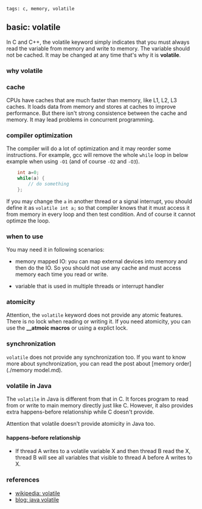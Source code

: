 ```metadata
tags: c, memory, volatile
```

## basic: volatile
In C and C++, the volatile keyword simply indicates that you must always read the variable
 from memory and write to memory. The variable should not be cached. It may be changed at
 any time that's why it is **volatile**.


### why volatile
### cache
CPUs have caches that are much faster than memory, like L1, L2, L3 caches. It loads data
 from memory and stores at caches to improve performance. But there isn't strong consistence
 between the cache and memory. It may lead problems in concurrent programming.

### compiler optimization
The compiler will do a lot of optimization and it may reorder some instructions. For example,
 gcc will remove the whole `while` loop in below example when using `-O1` (and of course
 `-O2` and `-O3`).

```c
    int a=0;
    while(a) {
        // do something
    };
```

If you may change the `a` in another thread or a signal interrupt, you should define it as
 `volatile int a;` so that compiler knows that it must access it from memory in every loop
 and then test condition. And of course it cannot optimze the loop.

### when to use
You may need it in following scenarios:

- memory mapped IO: you can map external devices into memory and then do the IO. So you
 should not use any cache and must access memory each time you read or write.

- variable that is used in multiple threads or interrupt handler

### atomicity
Attention, the `volatile` keyword does not provide any atomic features. There is no lock
 when reading or writing it. If you need atomicity, you can use the **__atmoic macros**
 or using a explict lock.

### synchronization
`volatile` does not provide any synchronization too. If you want to know more about
 synchronization, you can read the post about [memory order](./memory model.md).

### volatile in Java
The `volatile` in Java is different from that in C. It forces program to read from or
 write to main memory directly just like C. However, it also provides extra happens-before
  relationship while C doesn't provide.

Attention that volatile doesn't provide atomicity in Java too.

#### happens-before relationship
- If thread A writes to a volatile variable X and then thread B read the X, thread B will
 see all variables that visible to thread A before A writes to X.

### references
- [wikipedia: volatile](https://en.wikipedia.org/wiki/Volatile_(computer_programming))
- [blog: java volatile](http://tutorials.jenkov.com/java-concurrency/volatile.html)

